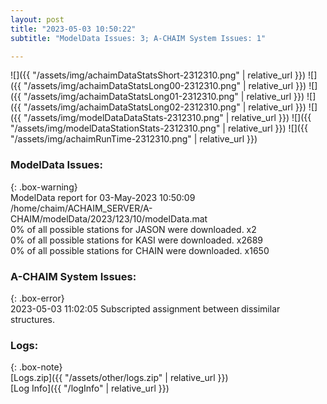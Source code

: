```yaml
---
layout: post
title: "2023-05-03 10:50:22"
subtitle: "ModelData Issues: 3; A-CHAIM System Issues: 1"

---
```


![]({{ "/assets/img/achaimDataStatsShort-2312310.png" | relative_url }})
![]({{ "/assets/img/achaimDataStatsLong00-2312310.png" | relative_url }})
![]({{ "/assets/img/achaimDataStatsLong01-2312310.png" | relative_url }})
![]({{ "/assets/img/achaimDataStatsLong02-2312310.png" | relative_url }})
![]({{ "/assets/img/modelDataDataStats-2312310.png" | relative_url }})
![]({{ "/assets/img/modelDataStationStats-2312310.png" | relative_url }})
![]({{ "/assets/img/achaimRunTime-2312310.png" | relative_url }})


### ModelData Issues:  
  
{: .box-warning}  
 ModelData report for 03-May-2023 10:50:09   
 /home/chaim/ACHAIM_SERVER/A-CHAIM/modelData/2023/123/10/modelData.mat   
 0% of all possible stations for JASON were downloaded. x2   
 0% of all possible stations for KASI were downloaded. x2689   
 0% of all possible stations for CHAIN were downloaded. x1650   
  
### A-CHAIM System Issues:  
  
{: .box-error}  
2023-05-03 11:02:05 Subscripted assignment between dissimilar structures.  

### Logs:  
  
{: .box-note}  
[Logs.zip]({{ "/assets/other/logs.zip" | relative_url }})  
[Log Info]({{ "/logInfo" | relative_url }})  
